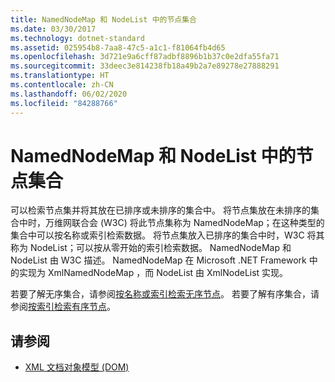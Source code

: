 ```yaml
---
title: NamedNodeMap 和 NodeList 中的节点集合
ms.date: 03/30/2017
ms.technology: dotnet-standard
ms.assetid: 025954b8-7aa8-47c5-a1c1-f81064fb4d65
ms.openlocfilehash: 3d721e9a6cff87adbf8896b1b37c0e2dfa55fa71
ms.sourcegitcommit: 33deec3e814238fb18a49b2a7e89278e27888291
ms.translationtype: HT
ms.contentlocale: zh-CN
ms.lasthandoff: 06/02/2020
ms.locfileid: "84288766"
---
```

# <a name="node-collections-in-namednodemaps-and-nodelists"></a>NamedNodeMap 和 NodeList 中的节点集合
可以检索节点集并将其放在已排序或未排序的集合中。 将节点集放在未排序的集合中时，万维网联合会 (W3C) 将此节点集称为 NamedNodeMap；在这种类型的集合中可以按名称或索引检索数据。 将节点集放入已排序的集合中时，W3C 将其称为 NodeList；可以按从零开始的索引检索数据。 NamedNodeMap 和 NodeList 由 W3C 描述。 NamedNodeMap 在 Microsoft .NET Framework 中的实现为 XmlNamedNodeMap  ，而 NodeList 由 XmlNodeList  实现。  
  
 若要了解无序集合，请参阅[按名称或索引检索无序节点](unordered-node-retrieval-by-name-or-index.md)。 若要了解有序集合，请参阅[按索引检索有序节点](ordered-node-retrieval-by-index.md)。  
  
## <a name="see-also"></a>请参阅

- [XML 文档对象模型 (DOM)](xml-document-object-model-dom.md)
